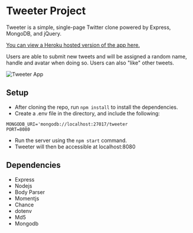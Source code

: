 # Tweeter Project

Tweeter is a simple, single-page Twitter clone powered by Express, MongoDB, and jQuery.

[You can view a Heroku hosted version of the app here.](https://frozen-ravine-43182.herokuapp.com/)

Users are able to submit new tweets and will be assigned a random name, handle and avatar when doing so. Users can also "like" other tweets.

![Tweeter App](https://github.com/ChewyDinosaur/tweeter/blob/master/docs/appNew.gif)

## Setup

* After cloning the repo, run `npm install` to install the dependencies.
* Create a .env file in the directory, and include the following:
```
MONGODB_URI='mongodb://localhost:27017/tweeter
PORT=8080
```
* Run the server using the `npm start` command.
* Tweeter will then be accessible at localhost:8080

## Dependencies

- Express
- Nodejs
- Body Parser
- Momentjs
- Chance
- dotenv
- Md5
- Mongodb
